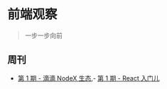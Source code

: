 # 前端观察
> 一步一步向前
  
## 周刊
- [第 1 期 - 滴滴 NodeX 生态](https://github.com/webafe/BAFE-Weekly/blob/master/src/2020-12-21.md),- [第 1 期 - React 入门儿](https://github.com/webafe/BAFE-Weekly/blob/master/src/2020-12-14.md)